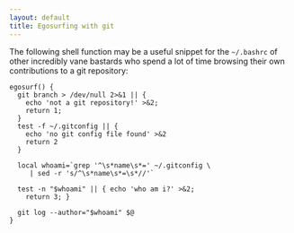 ```yaml
---
layout: default
title: Egosurfing with git
---
```


The following shell function may be a useful snippet for the `~/.bashrc` of
other incredibly vane bastards who spend a lot of time browsing their own
contributions to a git repository:

```
egosurf() {
  git branch > /dev/null 2>&1 || {
    echo 'not a git repository!' >&2;
    return 1;
  }
  test -f ~/.gitconfig || {
    echo 'no git config file found' >&2
    return 2
  }

  local whoami=`grep '^\s*name\s*=' ~/.gitconfig \
     | sed -r 's/^\s*name\s*=\s*//'`

  test -n "$whoami" || { echo 'who am i?' >&2;
    return 3; }

  git log --author="$whoami" $@
}
```
